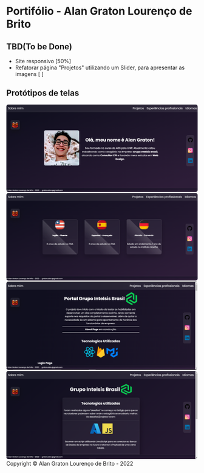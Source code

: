 # Portifólio - Alan Graton Lourenço de Brito

## TBD(To be Done)

- Site responsivo [50%]
- Refatorar página "Projetos" utilizando um Slider, para apresentar as imagens [ ]

## Protótipos de telas

<img src="./screens/LandingPage.png" style="border-radius: 5px" alt="Landing Page IMG" />
<img src="./screens/Idioms.png" style="border-radius: 5px" alt="Landing Page IMG" />
<img src="./screens/Projects.png" style="border-radius: 5px" alt="Landing Page IMG" />
<img src="./screens/ProfessionalExperience.png" style="border-radius: 5px" alt="Landing Page IMG" />

<footer>Copyright © Alan Graton Lourenço de Brito - 2022</foooter>
